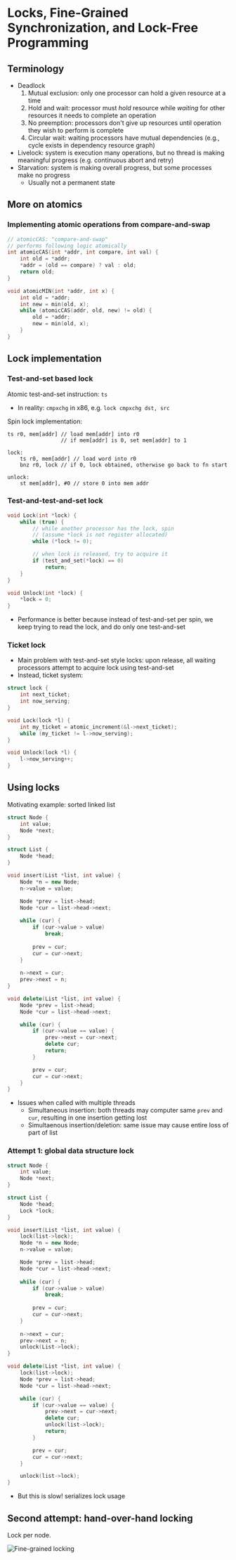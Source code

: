 # Locks, Fine-Grained Synchronization, and Lock-Free Programming

## Terminology

* Deadlock
    1. Mutual exclusion: only one processor can hold a given resource at a time
    2. Hold and wait: processor must *hold* resource while *waiting* for other resources it needs to complete an operation
    3. No preemption: processors don't give up resources until operation they wish to perform is complete
    4. Circular wait: waiting processors have mutual dependencies (e.g., cycle exists in dependency resource graph)
* Livelock: system is execution many operations, but no thread is making meaningful progress (e.g. continuous abort and retry)
* Starvation: system is making overall progress, but some processes make no progress
    - Usually not a permanent state

## More on atomics

### Implementing atomic operations from compare-and-swap

```c
// atomicCAS: "compare-and-swap"
// performs following logic atomically
int atomicCAS(int *addr, int compare, int val) {
    int old = *addr;
    *addr = (old == compare) ? val : old;
    return old;
}

void atomicMIN(int *addr, int x) {
    int old = *addr;
    int new = min(old, x);
    while (atomicCAS(addr, old, new) != old) {
        old = *addr;
        new = min(old, x);
    }
}
```

## Lock implementation

### Test-and-set based lock

Atomic test-and-set instruction: `ts`
* In reality: `cmpxchg` in x86, e.g. `lock cmpxchg dst, src`

Spin lock implementation:

```arm
ts r0, mem[addr] // load mem[addr] into r0
                 // if mem[addr] is 0, set mem[addr] to 1

lock:
    ts r0, mem[addr] // load word into r0
    bnz r0, lock // if 0, lock obtained, otherwise go back to fn start

unlock:
    st mem[addr], #0 // store 0 into mem addr
```

### Test-and-test-and-set lock

```c++
void Lock(int *lock) {
    while (true) {
        // while another processor has the lock, spin
        // (assume *lock is not register allocated)
        while (*lock != 0);

        // when lock is released, try to acquire it
        if (test_and_set(*lock) == 0)
            return;
    }
}

void Unlock(int *lock) {
    *lock = 0;
}
```
* Performance is better because instead of test-and-set per spin, we keep trying to read the lock, and do only one test-and-set

### Ticket lock

* Main problem with test-and-set style locks: upon release, all waiting processors attempt to acquire lock using test-and-set
* Instead, ticket system:

```c
struct lock {
    int next_ticket;
    int now_serving;
}

void Lock(lock *l) {
    int my_ticket = atomic_increment(&l->next_ticket);
    while (my_ticket != l->now_serving);
}

void Unlock(lock *l) {
    l->now_serving++;
}
```

## Using locks

Motivating example: sorted linked list

```c++
struct Node {
    int value;
    Node *next;
}

struct List {
    Node *head;
}

void insert(List *list, int value) {
    Node *n = new Node;
    n->value = value;

    Node *prev = list->head;
    Node *cur = list->head->next;
    
    while (cur) {
        if (cur->value > value)
            break;
        
        prev = cur;
        cur = cur->next;
    }
    
    n->next = cur;
    prev->next = n;
}

void delete(List *list, int value) {
    Node *prev = list->head;
    Node *cur = list->head->next;

    while (cur) {
        if (cur->value == value) {
            prev->next = cur->next;
            delete cur;
            return;
        }

        prev = cur;
        cur = cur->next;
    }
}
```
* Issues when called with multiple threads
    - Simultaneous insertion: both threads may computer same `prev` and `cur`, resulting in one insertion getting lost
    - Simultaenous insertion/deletion: same issue may cause entire loss of part of list

### Attempt 1: global data structure lock

```c++
struct Node {
    int value;
    Node *next;
}

struct List {
    Node *head;
    Lock *lock;
}

void insert(List *list, int value) {
    lock(list->lock);
    Node *n = new Node;
    n->value = value;

    Node *prev = list->head;
    Node *cur = list->head->next;
    
    while (cur) {
        if (cur->value > value)
            break;
        
        prev = cur;
        cur = cur->next;
    }
    
    n->next = cur;
    prev->next = n;
    unlock(List->lock);
}

void delete(List *list, int value) {
    lock(list->lock);
    Node *prev = list->head;
    Node *cur = list->head->next;

    while (cur) {
        if (cur->value == value) {
            prev->next = cur->next;
            delete cur;
            unlock(list->lock);
            return;
        }

        prev = cur;
        cur = cur->next;
    }

    unlock(list->lock);
}
```
* But this is slow! serializes lock usage

## Second attempt: hand-over-hand locking

Lock per node.

![Fine-grained locking](https://gfxcourses.stanford.edu/cs149/fall22content/media/lockfree/images/slide_045.jpg)
